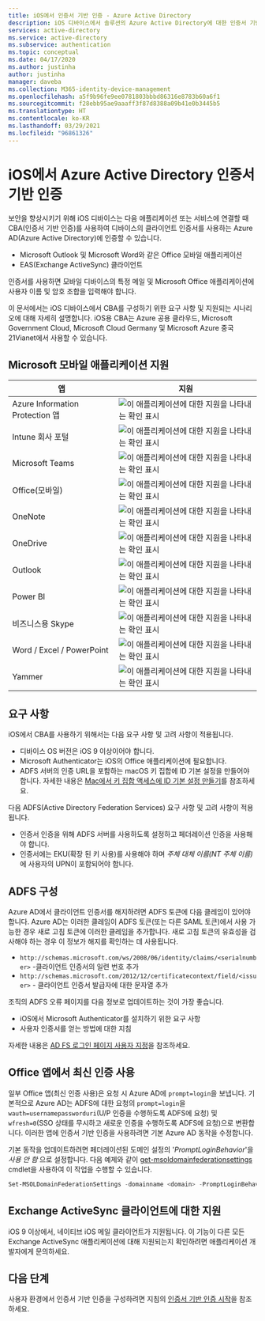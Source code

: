 ```yaml
---
title: iOS에서 인증서 기반 인증 - Azure Active Directory
description: iOS 디바이스에서 솔루션의 Azure Active Directory에 대한 인증서 기반 인증을 구성하는 데 지원되는 시나리오 및 요구 사항에 대한 자세한 정보
services: active-directory
ms.service: active-directory
ms.subservice: authentication
ms.topic: conceptual
ms.date: 04/17/2020
ms.author: justinha
author: justinha
manager: daveba
ms.collection: M365-identity-device-management
ms.openlocfilehash: a5f9b96fe9ee0781803bbbd86316e8783b60a6f1
ms.sourcegitcommit: f28ebb95ae9aaaff3f87d8388a09b41e0b3445b5
ms.translationtype: HT
ms.contentlocale: ko-KR
ms.lasthandoff: 03/29/2021
ms.locfileid: "96861326"
---
```

# <a name="azure-active-directory-certificate-based-authentication-on-ios"></a>iOS에서 Azure Active Directory 인증서 기반 인증

보안을 향상시키기 위해 iOS 디바이스는 다음 애플리케이션 또는 서비스에 연결할 때 CBA(인증서 기반 인증)를 사용하여 디바이스의 클라이언트 인증서를 사용하는 Azure AD(Azure Active Directory)에 인증할 수 있습니다.

* Microsoft Outlook 및 Microsoft Word와 같은 Office 모바일 애플리케이션
* EAS(Exchange ActiveSync) 클라이언트

인증서를 사용하면 모바일 디바이스의 특정 메일 및 Microsoft Office 애플리케이션에 사용자 이름 및 암호 조합을 입력해야 합니다.

이 문서에서는 iOS 디바이스에서 CBA를 구성하기 위한 요구 사항 및 지원되는 시나리오에 대해 자세히 설명합니다. iOS용 CBA는 Azure 공용 클라우드, Microsoft Government Cloud, Microsoft Cloud Germany 및 Microsoft Azure 중국 21Vianet에서 사용할 수 있습니다.

## <a name="microsoft-mobile-applications-support"></a>Microsoft 모바일 애플리케이션 지원

| 앱 | 지원 |
| --- | --- |
| Azure Information Protection 앱 |![이 애플리케이션에 대한 지원을 나타내는 확인 표시][1] |
| Intune 회사 포털 |![이 애플리케이션에 대한 지원을 나타내는 확인 표시][1] |
| Microsoft Teams |![이 애플리케이션에 대한 지원을 나타내는 확인 표시][1] |
| Office(모바일) |![이 애플리케이션에 대한 지원을 나타내는 확인 표시][1] |
| OneNote |![이 애플리케이션에 대한 지원을 나타내는 확인 표시][1] |
| OneDrive |![이 애플리케이션에 대한 지원을 나타내는 확인 표시][1] |
| Outlook |![이 애플리케이션에 대한 지원을 나타내는 확인 표시][1] |
| Power BI |![이 애플리케이션에 대한 지원을 나타내는 확인 표시][1] |
| 비즈니스용 Skype |![이 애플리케이션에 대한 지원을 나타내는 확인 표시][1] |
| Word / Excel / PowerPoint |![이 애플리케이션에 대한 지원을 나타내는 확인 표시][1] |
| Yammer |![이 애플리케이션에 대한 지원을 나타내는 확인 표시][1] |

## <a name="requirements"></a>요구 사항

iOS에서 CBA를 사용하기 위해서는 다음 요구 사항 및 고려 사항이 적용됩니다.

* 디바이스 OS 버전은 iOS 9 이상이어야 합니다.
* Microsoft Authenticator는 iOS의 Office 애플리케이션에 필요합니다.
* ADFS 서버의 인증 URL을 포함하는 macOS 키 집합에 ID 기본 설정을 만들어야 합니다. 자세한 내용은 [Mac에서 키 집합 액세스에 ID 기본 설정 만들기](https://support.apple.com/guide/keychain-access/create-an-identity-preference-kyca6343b6c9/mac)를 참조하세요.

다음 ADFS(Active Directory Federation Services) 요구 사항 및 고려 사항이 적용됩니다.

* 인증서 인증을 위해 ADFS 서버를 사용하도록 설정하고 페더레이션 인증을 사용해야 합니다.
* 인증서에는 EKU(확장 된 키 사용)를 사용해야 하며 *주체 대체 이름(NT 주체 이름)* 에 사용자의 UPN이 포함되어야 합니다.

## <a name="configure-adfs"></a>ADFS 구성

Azure AD에서 클라이언트 인증서를 해지하려면 ADFS 토큰에 다음 클레임이 있어야 합니다. Azure AD는 이러한 클레임이 ADFS 토큰(또는 다른 SAML 토큰)에서 사용 가능한 경우 새로 고침 토큰에 이러한 클레임을 추가합니다. 새로 고침 토큰의 유효성을 검사해야 하는 경우 이 정보가 해지를 확인하는 데 사용됩니다.

* `http://schemas.microsoft.com/ws/2008/06/identity/claims/<serialnumber>` -클라이언트 인증서의 일련 번호 추가
* `http://schemas.microsoft.com/2012/12/certificatecontext/field/<issuer>` - 클라이언트 인증서 발급자에 대한 문자열 추가

조직의 ADFS 오류 페이지를 다음 정보로 업데이트하는 것이 가장 좋습니다.

* iOS에서 Microsoft Authenticator를 설치하기 위한 요구 사항
* 사용자 인증서를 얻는 방법에 대한 지침

자세한 내용은 [AD FS 로그인 페이지 사용자 지정](/previous-versions/windows/it-pro/windows-server-2012-R2-and-2012/dn280950(v=ws.11))을 참조하세요.

## <a name="use-modern-authentication-with-office-apps"></a>Office 앱에서 최신 인증 사용

일부 Office 앱(최신 인증 사용)은 요청 시 Azure AD에 `prompt=login`을 보냅니다. 기본적으로 Azure AD는 ADFS에 대한 요청의 `prompt=login`을 `wauth=usernamepassworduri`(U/P 인증을 수행하도록 ADFS에 요청) 및 `wfresh=0`(SSO 상태를 무시하고 새로운 인증을 수행하도록 ADFS에 요청)으로 변환합니다. 이러한 앱에 인증서 기반 인증을 사용하려면 기본 Azure AD 동작을 수정합니다.

기본 동작을 업데이트하려면 페더레이션된 도메인 설정의 '*PromptLoginBehavior*'을 *사용 안 함* 으로 설정합니다. 다음 예제와 같이 [get-msoldomainfederationsettings](/powershell/module/msonline/set-msoldomainfederationsettings) cmdlet을 사용하여 이 작업을 수행할 수 있습니다.

```powershell
Set-MSOLDomainFederationSettings -domainname <domain> -PromptLoginBehavior Disabled
```

## <a name="support-for-exchange-activesync-clients"></a>Exchange ActiveSync 클라이언트에 대한 지원

iOS 9 이상에서, 네이티브 iOS 메일 클라이언트가 지원됩니다. 이 기능이 다른 모든 Exchange ActiveSync 애플리케이션에 대해 지원되는지 확인하려면 애플리케이션 개발자에게 문의하세요.

## <a name="next-steps"></a>다음 단계

사용자 환경에서 인증서 기반 인증을 구성하려면 지침의 [인증서 기반 인증 시작](active-directory-certificate-based-authentication-get-started.md)을 참조하세요.

<!--Image references-->
[1]: ./media/active-directory-certificate-based-authentication-ios/ic195031.png
